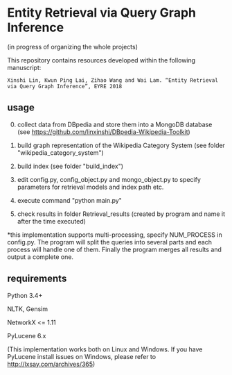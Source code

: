 # Entity Retrieval via Query Graph Inference
(in progress of organizing the whole projects)

This repository contains resources developed within the following manuscript:

    Xinshi Lin, Kwun Ping Lai, Zihao Wang and Wai Lam. “Entity Retrieval via Query Graph Inference”, EYRE 2018
    
## usage
0. collect data from DBpedia and store them into a MongoDB database (see https://github.com/linxinshi/DBpedia-Wikipedia-Toolkit)

1. build graph representation of the Wikipedia Category System (see folder "wikipedia_category_system")

2. build index (see folder "build_index")

3. edit config.py, config_object.py  and mongo_object.py to specify parameters for retrieval models and index path etc.

4. execute command "python main.py"

5. check results in folder Retrieval_results (created by program and name it after the time executed)

*this implementation supports multi-processing, specify NUM_PROCESS in config.py. The program will split the queries into several parts and each process will handle one of them. Finally the program merges all results and output a complete one.

## requirements
Python 3.4+

NLTK, Gensim

NetworkX <= 1.11

PyLucene 6.x 

(This implementation works both on Linux and Windows. If you have PyLucene install issues on Windows, please refer to http://lxsay.com/archives/365)
